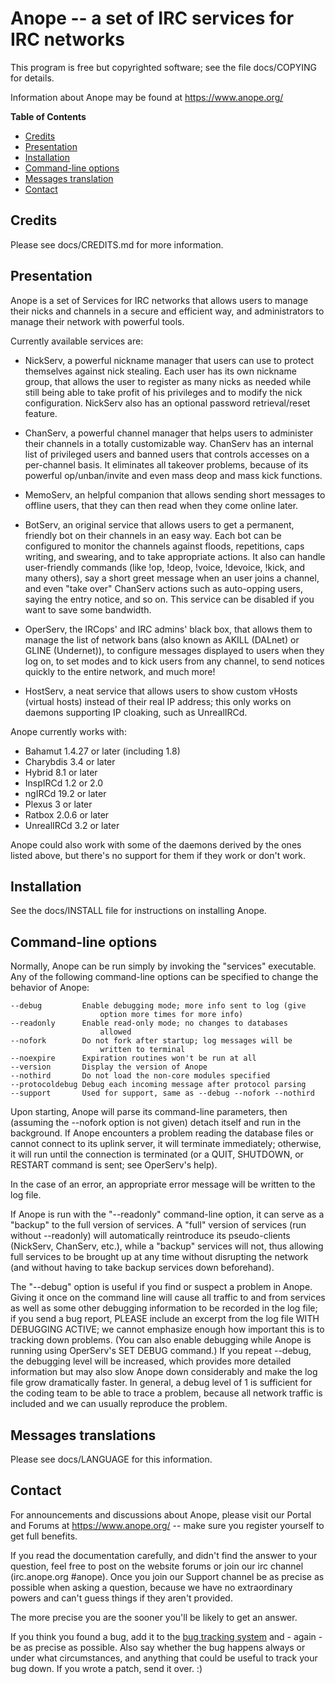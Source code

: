 # Anope -- a set of IRC services for IRC networks

This program is free but copyrighted software; see the file docs/COPYING for
details.

Information about Anope may be found at https://www.anope.org/


**Table of Contents**

- [Credits](#credits)
- [Presentation](#presentation)
- [Installation](#installation)
- [Command-line options](#command-line-options)
- [Messages translation](#messages-translation)
- [Contact](#contact)


## Credits

Please see docs/CREDITS.md for more information.

## Presentation

Anope is a set of Services for IRC networks that allows users to manage
their nicks and channels in a secure and efficient way, and administrators
to manage their network with powerful tools.


Currently available services are:

* NickServ, a powerful nickname manager that users can use to protect
  themselves against nick stealing. Each user has its own nickname
  group, that allows the user to register as many nicks as needed
  while still being able to take profit of his privileges and to
  modify the nick configuration. NickServ also has an optional
  password retrieval/reset feature.

* ChanServ, a powerful channel manager that helps users to administer
  their channels in a totally customizable way. ChanServ has an
  internal list of privileged users and banned users that controls
  accesses on a per-channel basis. It eliminates all takeover
  problems, because of its powerful op/unban/invite and even mass
  deop and mass kick functions.

* MemoServ, an helpful companion that allows sending short messages
  to offline users, that they can then read when they come online
  later.

* BotServ, an original service that allows users to get a permanent,
  friendly bot on their channels in an easy way. Each bot can be
  configured to monitor the channels against floods, repetitions,
  caps writing, and swearing, and to take appropriate actions. It
  also can handle user-friendly commands (like !op, !deop, !voice,
  !devoice, !kick, and many others), say a short greet message when
  an user joins a channel, and even "take over" ChanServ actions such
  as auto-opping users, saying the entry notice, and so on. This
  service can be disabled if you want to save some bandwidth.

* OperServ, the IRCops' and IRC admins' black box, that allows them
  to manage the list of network bans (also known as AKILL (DALnet) or
  GLINE (Undernet)), to configure messages displayed to users when
  they log on, to set modes and to kick users from any channel, to
  send notices quickly to the entire network, and much more!

* HostServ, a neat service that allows users to show custom vHosts
  (virtual hosts) instead of their real IP address; this only works
  on daemons supporting IP cloaking, such as UnrealIRCd.


Anope currently works with:

* Bahamut 1.4.27 or later (including 1.8)
* Charybdis 3.4 or later
* Hybrid 8.1 or later
* InspIRCd 1.2 or 2.0
* ngIRCd 19.2 or later
* Plexus 3 or later
* Ratbox 2.0.6 or later
* UnrealIRCd 3.2 or later

Anope could also work with some of the daemons derived by the ones listed
above, but there's no support for them if they work or don't work.


## Installation

See the docs/INSTALL file for instructions on installing Anope.


## Command-line options

Normally, Anope can be run simply by invoking the "services" executable.
Any of the following command-line options can be specified to change
the behavior of Anope:

    --debug         Enable debugging mode; more info sent to log (give
                        option more times for more info)
    --readonly      Enable read-only mode; no changes to databases
                        allowed
    --nofork        Do not fork after startup; log messages will be
                        written to terminal
    --noexpire      Expiration routines won't be run at all
    --version       Display the version of Anope
    --nothird       Do not load the non-core modules specified
    --protocoldebug Debug each incoming message after protocol parsing
    --support       Used for support, same as --debug --nofork --nothird

Upon starting, Anope will parse its command-line parameters, then
(assuming the --nofork option is not given) detach itself and run in the
background. If Anope encounters a problem reading the database files or
cannot connect to its uplink server, it will terminate immediately;
otherwise, it will run until the connection is terminated (or a QUIT,
SHUTDOWN, or RESTART command is sent; see OperServ's help).

In the case of an error, an appropriate error message will be written to
the log file.

If Anope is run with the "--readonly" command-line option, it can serve as
a "backup" to the full version of services.  A "full" version of services
(run without --readonly) will automatically reintroduce its pseudo-clients
(NickServ, ChanServ, etc.), while a "backup" services will not, thus
allowing full services to be brought up at any time without disrupting
the network (and without having to take backup services down beforehand).

The "--debug" option is useful if you find or suspect a problem in Anope.
Giving it once on the command line will cause all traffic to and from
services as well as some other debugging information to be recorded in
the log file; if you send a bug report, PLEASE include an excerpt from
the log file WITH DEBUGGING ACTIVE; we cannot emphasize enough how
important this is to tracking down problems. (You can also enable
debugging while Anope is running using OperServ's SET DEBUG command.)
If you repeat --debug, the debugging level will be increased, which
provides more detailed information but may also slow Anope down
considerably and make the log file grow dramatically faster. In general,
a debug level of 1 is sufficient for the coding team to be able to trace
a problem, because all network traffic is included and we can usually
reproduce the problem.


## Messages translations

Please see docs/LANGUAGE for this information.


## Contact

For announcements and discussions about Anope, please visit our
Portal and Forums at https://www.anope.org/ -- make sure you register
yourself to get full benefits.

If you read the documentation carefully, and didn't find the answer to
your question, feel free to post on the website forums or join our irc
channel (irc.anope.org #anope). Once you join our Support channel be as 
precise as possible when asking a question, because we have no extraordinary
powers and can't guess things if they aren't provided. 

The more precise you are the sooner you'll be likely to get an answer.

If you think you found a bug, add it to the [bug tracking system](https://bugs.anope.org)
and - again - be as precise as possible. Also say whether the bug happens
always or under what circumstances, and anything that could be useful to
track your bug down. If you wrote a patch, send it over. :)

